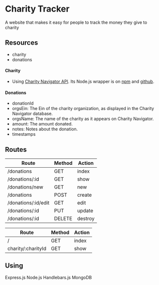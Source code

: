 # Charity Tracker

A website that makes it easy for people to track the money they give to charity

## Resources
- charity
- donations

#### Charity
- Using [Charity Navigator API](https://charity.3scale.net/docs/data-api/reference). Its Node.js wrapper is on [npm](https://www.npmjs.com/package/charitynavigator-promise) and [github](https://github.com/kfa408/CharityNavigator).  

#### Donations
- donationId
- orgsEin: The Ein of the charity organization, as displayed in the Charity Navigator database.
- orgsName: The name of the charity as it appears on Charity Navigator.
- amount: The amount donated.
- notes: Notes about the donation.
- timestamps

## Routes

| Route | Method | Action |
| --- | --- | --- |
| /donations | GET | index |
| /donations/:id | GET | show |
| /donations/new | GET | new |
| /donations | POST | create |
| /donations/:id/edit | GET | edit |
| /donations/:id | PUT | update |
| /donations/:id | DELETE | destroy |

| Route | Method | Action |
| --- | --- | --- |
| / | GET | index |
| charity/:charityId | GET | show |

## Using
Express.js
Node.js
Handlebars.js
MongoDB
